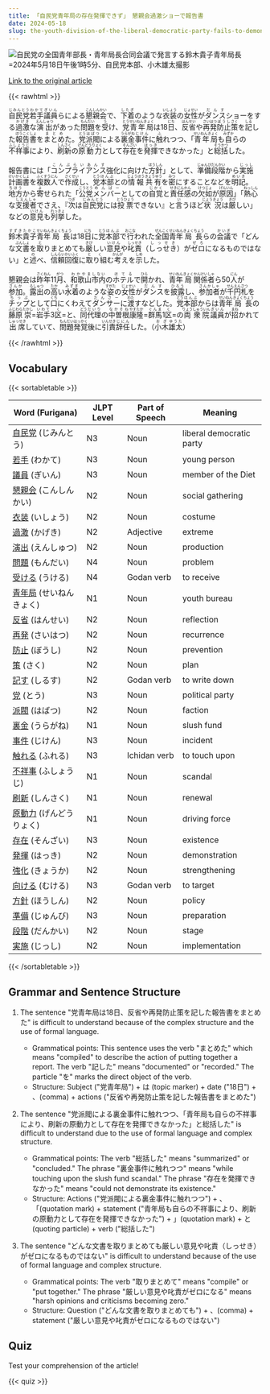 ```yaml
---
title: 「自民党青年局の存在発揮できず」　懇親会過激ショーで報告書
date: 2024-05-18
slug: the-youth-division-of-the-liberal-democratic-party-fails-to-demonstrate-its-existence-report-on-over-the-top-show-at-social-gathering
---
```


![自民党の全国青年部長・青年局長合同会議で発言する鈴木貴子青年局長=2024年5月18日午後1時5分、自民党本部、小木雄太撮影](https://www.asahicom.jp/imgopt/img/d26a1ac182/comm_L/AS20240518002442.jpg "自民党の全国青年部長・青年局長合同会議で発言する鈴木貴子青年局長=2024年5月18日午後1時5分、自民党本部、小木雄太撮影")

[Link to the original article](https://asahi.com/articles/ASS5L2SD7S5LUTFK003M.html?iref=comtop_7_04)

{{< rawhtml >}}
<p><ruby>自民党<rt>じみんとう</rt></ruby><ruby>若手<rt>わかて</rt><ruby>議員<rt>ぎいん</rt></ruby>らによる<ruby>懇親会<rt>こんしんかい</rt></ruby>で、<ruby>下着<rt>したぎ</rt></ruby>のような<ruby>衣装<rt>いしょう</rt></ruby>の<ruby>女性<rt>じょせい</rt></ruby>が<ruby>ダンス<rt>だんす</rt></ruby>ショーをする<ruby>過激<rt>かげき</rt></ruby>な<ruby>演出<rt>えんしゅつ</rt></ruby>があった<ruby>問題<rt>もんだい</rt></ruby>を<ruby>受<rt>う</rt></ruby>け、<ruby>党<rt>とう</rt></ruby><ruby>青年局<rt>せいねんきょく</rt></ruby>は18<ruby>日<rt>にち</rt></ruby>、<ruby>反省<rt>はんせい</rt></ruby>や<ruby>再発<rt>さいはつ</rt></ruby><ruby>防止<rt>ぼうし</rt></ruby><ruby>策<rt>さく</rt></ruby>を<ruby>記<rt>しる</rt></ruby>した<ruby>報告書<rt>ほうこくしょ</rt></ruby>を<ruby>まとめ<rt>まとめ</rt></ruby>た。<ruby>党<rt>とう</rt></ruby><ruby>派閥<rt>はばつ</rt></ruby>による<ruby>裏金<rt>うらがね</rt></ruby><ruby>事件<rt>じけん</rt></ruby>に<ruby>触<rt>ふ</rt></ruby>れつつ、「<ruby>青年局<rt>せいねんきょく</rt></ruby>も<ruby>自<rt>みずか</rt></ruby>らの<ruby>不祥事<rt>ふしょうじ</rt></ruby>により、<ruby>刷新<rt>しんさく</rt></ruby>の<ruby>原動力<rt>げんどうりょく</rt></ruby>として<ruby>存在<rt>そんざい</rt></ruby>を<ruby>発揮<rt>はっき</rt></ruby>できなかった」と<ruby>総括<rt>そうかつ</rt></ruby>した。</p>

<p>報告書には「<ruby>コンプライアンス<rt>こんぷらいあんす</rt></ruby>強化に向けた<ruby>方針<rt>ほうしん</rt></ruby>」として、<ruby>準備<rt>じゅんび</rt></ruby><ruby>段階<rt>だんかい</rt></ruby>から<ruby>実施<rt>じっし</rt></ruby><ruby>計画書<rt>けいかくしょ</rt></ruby>を<ruby>複数<rt>ふくすう</rt></ruby><ruby>人<rt>にん</rt></ruby>で<ruby>作成<rt>さくせい</rt></ruby>し、<ruby>党<rt>とう</rt></ruby><ruby>本部<rt>ほんぶ</rt></ruby>との<ruby>情報<rt>じょうほう</rt></ruby><ruby>共有<rt>きょうゆう</rt></ruby>を<ruby>密<rt>みつ</rt></ruby>にすることなどを<ruby>明記<rt>めいき</rt></ruby>。<ruby>地方<rt>ちほう</rt></ruby>から<ruby>寄<rt>よ</rt></ruby>せられた「<ruby>公党<rt>こうとう</rt></ruby><ruby>メンバー<rt>めんばー</rt></ruby>としての<ruby>自覚<rt>じかく</rt></ruby>と<ruby>責任感<rt>せきにんかん</rt></ruby>の<ruby>欠如<rt>けつじょ</rt></ruby>が<ruby>原因<rt>げんいん</rt></ruby>」「<ruby>熱心<rt>ねっしん</rt></ruby>な<ruby>支援者<rt>しえんしゃ</rt></ruby>でさえ、『<ruby>次<rt>つぎ</rt></ruby>は<ruby>自民党<rt>じみんとう</rt></ruby>には<ruby>投票<rt>とうひょう</rt></ruby>できない』と<ruby>言<rt>い</rt></ruby>うほど<ruby>状況<rt>じょうきょう</rt></ruby>は<ruby>厳<rt>きび</rt></ruby>しい」などの<ruby>意見<rt>いけん</rt></ruby>も<ruby>列挙<rt>れっきょ</rt></ruby>した。</p>

<p><ruby>鈴木貴子<rt>すずきたかこ</rt></ruby><ruby>青年<rt>せいねん</rt><ruby>局長<rt>きょくちょう</rt></ruby>は18<ruby>日<rt>にち</rt></ruby>に<ruby>党<rt>とう</rt><ruby>本部<rt>ほんぶ</rt></ruby>で<ruby>行<rt>おこな</rt>われた<ruby>全国<rt>ぜんこく</rt><ruby>青年<rt>せいねん</rt><ruby>局長<rt>きょくちょう</rt></ruby>らの<ruby>会議<rt>かいぎ</rt></ruby>で「どんな<ruby>文書<rt>ぶんしょ</rt></ruby>を<ruby>取<rt>と</rt>りまとめても<ruby>厳<rt>きび</rt>しい<ruby>意見<rt>いけん</rt>や<ruby>叱責<rt>しっせき</rt></ruby>（<ruby>しっせき<rt>しっせき</rt></ruby>）が<ruby>ゼロ<rt>ぜろ</rt></ruby>になるものではない」と<ruby>述<rt>の</rt>べ、<ruby>信頼<rt>しんらい</rt><ruby>回復<rt>かいふく</rt></ruby>に<ruby>取<rt>と</rt>り組<rt>く</rt>む<ruby>考<rt>かんが</rt>え</ruby>を<ruby>示<rt>しめ</rt>した。</p>

<p>懇親会は<ruby>昨年<rt>さくねん</rt></ruby>11<ruby>月<rt>がつ</rt></ruby>、<ruby>和歌山<rt>わかやま</rt></ruby><ruby>市内<rt>しない</rt></ruby>の<ruby>ホテル<rt>ほてる</rt></ruby>で<ruby>開<rt>ひら</rt></ruby>かれ、<ruby>青年<rt>せいねん</rt></ruby><ruby>局<rt>きょく</rt></ruby><ruby>関係者<rt>かんけいしゃ</rt></ruby>ら50<ruby>人<rt>にん</rt></ruby>が<ruby>参加<rt>さんか</rt></ruby>。<ruby>露出<rt>ろしゅつ</rt></ruby>の<ruby>高<rt>たか</rt></ruby>い<ruby>水着<rt>みずぎ</rt></ruby>のような<ruby>姿<rt>すがた</rt></ruby>の<ruby>女性<rt>じょせい</rt></ruby>が<ruby>ダンス<rt>だんす</rt></ruby>を<ruby>披露<rt>ひろう</rt></ruby>し、<ruby>参加者<rt>さんかしゃ</rt></ruby>が<ruby>千<rt>せん</rt></ruby><ruby>円<rt>えん</rt></ruby><ruby>札<rt>さつ</rt></ruby>を<ruby>チップ<rt>ちっぷ</rt></ruby>として<ruby>口<rt>くち</rt></ruby>にくわえて<ruby>ダンサー<rt>だんさー</rt></ruby>に<ruby>渡<rt>わた</rt></ruby>すなどした。<ruby>党<rt>とう</rt></ruby><ruby>本部<rt>ほんぶ</rt></ruby>からは<ruby>青年<rt>せいねん</rt></ruby><ruby>局<rt>きょく</rt></ruby><ruby>長<rt>ちょう</rt></ruby>の<ruby>藤原<rt>ふじわら</rt></ruby><ruby>崇<rt>たかし</rt></ruby>=<ruby>岩手<rt>いわて</rt></ruby>3<ruby>区<rt>く</rt></ruby>=と、<ruby>同<rt>どう</rt></ruby><ruby>代理<rt>だいり</rt></ruby>の<ruby>中曽根<rt>なかそね</rt></ruby><ruby>康隆<rt>やすたか</rt></ruby>=<ruby>群馬<rt>ぐんま</rt></ruby>1<ruby>区<rt>く</rt></ruby>=の<ruby>両<rt>りょう</rt></ruby><ruby>衆院<rt>しゅういん</rt></ruby><ruby>議員<rt>ぎいん</rt></ruby>が<ruby>招<rt>まね</rt></ruby>かれて<ruby>出席<rt>しゅっせき</rt></ruby>していて、<ruby>問題<rt>もんだい</rt></ruby><ruby>発覚<rt>はっかく</rt></ruby>後に<ruby>引責<rt>いんせき</rt></ruby><ruby>辞任<rt>じにん</rt></ruby>した。（<ruby>小木<rt>おぎ</rt></ruby><ruby>雄太<rt>ゆうた</rt></ruby>）</p>
{{< /rawhtml >}}

## Vocabulary


{{< sortabletable >}}

| Word (Furigana) | JLPT Level | Part of Speech | Meaning |
|-----------------|------------|---------------|---------|
|[自民党](https://jisho.org/search/%E8%87%AA%E6%B0%91%E5%85%9A) (じみんとう)| N3 | Noun | liberal democratic party |
|[若手](https://jisho.org/search/%E8%8B%A5%E6%89%8B) (わかて)| N3 | Noun | young person |
|[議員](https://jisho.org/search/%E8%AD%B0%E5%93%A1) (ぎいん)| N3 | Noun | member of the Diet |
|[懇親会](https://jisho.org/search/%E6%87%87%E8%A6%AA%E4%BC%9A) (こんしんかい)| N2 | Noun | social gathering |
|[衣装](https://jisho.org/search/%E8%A1%A3%E8%A3%85) (いしょう)| N2 | Noun | costume |
|[過激](https://jisho.org/search/%E9%81%8E%E6%BF%80) (かげき)| N2 | Adjective | extreme |
|[演出](https://jisho.org/search/%E6%BC%94%E5%87%BA) (えんしゅつ)| N2 | Noun | production |
|[問題](https://jisho.org/search/%E5%95%8F%E9%A1%8C) (もんだい)| N4 | Noun | problem |
|[受ける](https://jisho.org/search/%E5%8F%97%E3%81%91%E3%82%8B) (うける)| N4 | Godan verb | to receive |
|[青年局](https://jisho.org/search/%E9%9D%92%E5%B9%B4%E5%B1%80) (せいねんきょく)| N1 | Noun | youth bureau |
|[反省](https://jisho.org/search/%E5%8F%8D%E7%9C%81) (はんせい)| N2 | Noun | reflection |
|[再発](https://jisho.org/search/%E5%86%8D%E7%99%BA) (さいはつ)| N2 | Noun | recurrence |
|[防止](https://jisho.org/search/%E9%98%B2%E6%AD%A2) (ぼうし)| N2 | Noun | prevention |
|[策](https://jisho.org/search/%E7%AD%96) (さく)| N2 | Noun | plan |
|[記す](https://jisho.org/search/%E8%A8%98%E3%81%99) (しるす)| N2 | Godan verb | to write down |
|[党](https://jisho.org/search/%E5%85%9A) (とう)| N3 | Noun | political party |
|[派閥](https://jisho.org/search/%E6%B4%BE%E9%96%A5) (はばつ)| N2 | Noun | faction |
|[裏金](https://jisho.org/search/%E8%A3%8F%E9%87%91) (うらがね)| N1 | Noun | slush fund |
|[事件](https://jisho.org/search/%E4%BA%8B%E4%BB%B6) (じけん)| N3 | Noun | incident |
|[触れる](https://jisho.org/search/%E8%A7%A6%E3%82%8C%E3%82%8B) (ふれる)| N3 | Ichidan verb | to touch upon |
|[不祥事](https://jisho.org/search/%E4%B8%8D%E7%A5%A5%E4%BA%8B) (ふしょうじ)| N1 | Noun | scandal |
|[刷新](https://jisho.org/search/%E5%88%B7%E6%96%B0) (しんさく)| N1 | Noun | renewal |
|[原動力](https://jisho.org/search/%E5%8E%9F%E5%8B%95%E5%8A%9B) (げんどうりょく)| N1 | Noun | driving force |
|[存在](https://jisho.org/search/%E5%AD%98%E5%9C%A8) (そんざい)| N3 | Noun | existence |
|[発揮](https://jisho.org/search/%E7%99%BA%E6%8F%AE) (はっき)| N2 | Noun | demonstration |
|[強化](https://jisho.org/search/%E5%BC%B7%E5%8C%96) (きょうか)| N2 | Noun | strengthening |
|[向ける](https://jisho.org/search/%E5%90%91%E3%81%91%E3%82%8B) (むける)| N3 | Godan verb | to target |
|[方針](https://jisho.org/search/%E6%96%B9%E9%87%9D) (ほうしん)| N2 | Noun | policy |
|[準備](https://jisho.org/search/%E6%BA%96%E5%82%99) (じゅんび)| N3 | Noun | preparation |
|[段階](https://jisho.org/search/%E6%AE%B5%E9%9A%8E) (だんかい)| N2 | Noun | stage |
|[実施](https://jisho.org/search/%E5%AE%9F%E6%96%BD) (じっし)| N2 | Noun | implementation |

{{< /sortabletable >}}


## Grammar and Sentence Structure

1. The sentence "党青年局は18日、反省や再発防止策を記した報告書をまとめた" is difficult to understand because of the complex structure and the use of formal language.
   - Grammatical points: This sentence uses the verb "まとめた" which means "compiled" to describe the action of putting together a report. The verb "記した" means "documented" or "recorded." The particle "を" marks the direct object of the verb.
   - Structure: Subject ("党青年局") + は (topic marker) + date ("18日") + 、(comma) + actions ("反省や再発防止策を記した報告書をまとめた")

2. The sentence "党派閥による裏金事件に触れつつ、「青年局も自らの不祥事により、刷新の原動力として存在を発揮できなかった」と総括した" is difficult to understand due to the use of formal language and complex structure.
   - Grammatical points: The verb "総括した" means "summarized" or "concluded." The phrase "裏金事件に触れつつ" means "while touching upon the slush fund scandal." The phrase "存在を発揮できなかった" means "could not demonstrate its existence."
   - Structure: Actions ("党派閥による裏金事件に触れつつ") + 、「(quotation mark) + statement ("青年局も自らの不祥事により、刷新の原動力として存在を発揮できなかった") + 」(quotation mark) + と (quoting particle) + verb ("総括した")

3. The sentence "どんな文書を取りまとめても厳しい意見や叱責（しっせき）がゼロになるものではない" is difficult to understand because of the use of formal language and complex structure.
   - Grammatical points: The verb "取りまとめて" means "compile" or "put together." The phrase "厳しい意見や叱責がゼロになる" means "harsh opinions and criticisms becoming zero."
   - Structure: Question ("どんな文書を取りまとめても") + 、(comma) + statement ("厳しい意見や叱責がゼロになるものではない")

## Quiz

Test your comprehension of the article!

{{< quiz >}}